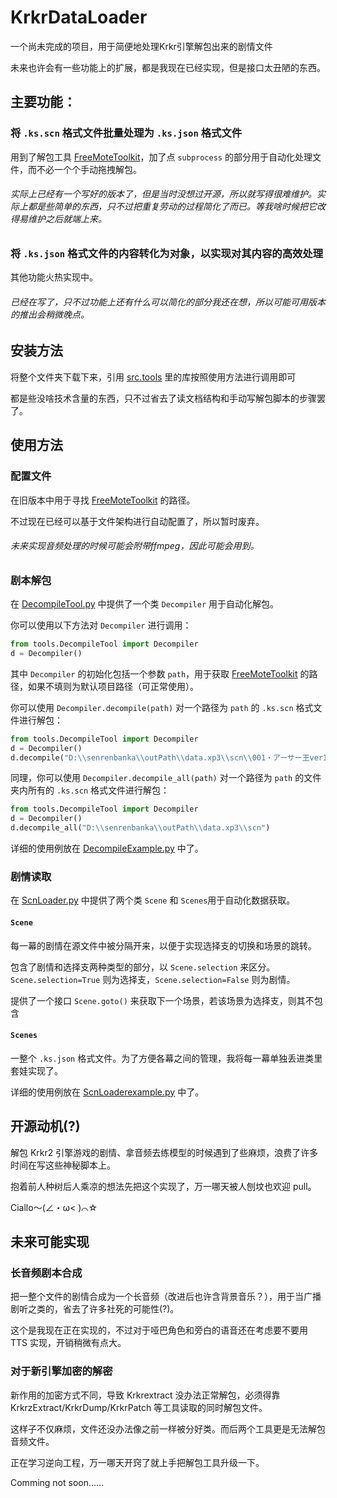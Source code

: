 # KrkrDataLoader
一个尚未完成的项目，用于简便地处理Krkr引擎解包出来的剧情文件

未来也许会有一些功能上的扩展，都是我现在已经实现，但是接口太丑陋的东西。

## 主要功能：

### 将 ``.ks.scn`` 格式文件批量处理为 ``.ks.json`` 格式文件

用到了解包工具 [FreeMoteToolkit](../src/FreeMoteToolkit)，加了点 ``subprocess`` 的部分用于自动化处理文件，而不必一个个手动拖拽解包。

###### 实际上已经有一个写好的版本了，但是当时没想过开源，所以就写得很难维护。实际上都是些简单的东西，只不过把重复劳动的过程简化了而已。等我啥时候把它改得易维护之后就端上来。

### 将 ``.ks.json`` 格式文件的内容转化为对象，以实现对其内容的高效处理


其他功能火热实现中。

###### 已经在写了，只不过功能上还有什么可以简化的部分我还在想，所以可能可用版本的推出会稍微晚点。

## 安装方法

将整个文件夹下载下来，引用 [src.tools](../src/tools) 里的库按照使用方法进行调用即可

都是些没啥技术含量的东西，只不过省去了读文档结构和手动写解包脚本的步骤罢了。

## 使用方法

### 配置文件

在旧版本中用于寻找 [FreeMoteToolkit](../src/FreeMoteToolkit) 的路径。

不过现在已经可以基于文件架构进行自动配置了，所以暂时废弃。

###### 未来实现音频处理的时候可能会附带ffmpeg，因此可能会用到。

### 剧本解包

在 [DecompileTool.py](../src/tools/DecompileTool.py) 中提供了一个类 ``Decompiler`` 用于自动化解包。

你可以使用以下方法对 ``Decompiler`` 进行调用：
~~~py
from tools.DecompileTool import Decompiler
d = Decompiler()
~~~
其中 ``Decompiler`` 的初始化包括一个参数 ``path``，用于获取 [FreeMoteToolkit](../src/FreeMoteToolkit) 的路径，如果不填则为默认项目路径（可正常使用）。

你可以使用 ``Decompiler.decompile(path)`` 对一个路径为 ``path`` 的 ``.ks.scn`` 格式文件进行解包：
~~~py
from tools.DecompileTool import Decompiler
d = Decompiler()
d.decompile("D:\\senrenbanka\\outPath\\data.xp3\\scn\\001・アーサー王ver1.07.ks.scn")
~~~

同理，你可以使用 ``Decompiler.decompile_all(path)`` 对一个路径为 ``path`` 的文件夹内所有的 ``.ks.scn`` 格式文件进行解包：
~~~py
from tools.DecompileTool import Decompiler
d = Decompiler()
d.decompile_all("D:\\senrenbanka\\outPath\\data.xp3\\scn")
~~~

详细的使用例放在 [DecompileExample.py](../examples/DecompileExample.py) 中了。

### 剧情读取

在 [ScnLoader.py](../src/tools/ScnLoader.py) 中提供了两个类 ``Scene`` 和 ``Scenes``用于自动化数据获取。

#### ``Scene``

每一幕的剧情在源文件中被分隔开来，以便于实现选择支的切换和场景的跳转。

包含了剧情和选择支两种类型的部分，以 ``Scene.selection`` 来区分。``Scene.selection=True`` 则为选择支，``Scene.selection=False`` 则为剧情。

提供了一个接口 ``Scene.goto()`` 来获取下一个场景，若该场景为选择支，则其不包含

#### ``Scenes``

一整个 ``.ks.json`` 格式文件。为了方便各幕之间的管理，我将每一幕单独丢进类里套娃实现了。

详细的使用例放在 [ScnLoaderexample.py](../examples/ScnLoaderExample.py) 中了。

## 开源动机(?)

解包 Krkr2 引擎游戏的剧情、拿音频去练模型的时候遇到了些麻烦，浪费了许多时间在写这些神秘脚本上。

抱着前人种树后人乘凉的想法先把这个实现了，万一哪天被人刨坟也欢迎 pull。

Ciallo～(∠・ω< )⌒☆

## 未来可能实现

### 长音频剧本合成
把一整个文件的剧情合成为一个长音频（改进后也许含背景音乐？），用于当广播剧听之类的，省去了许多社死的可能性(?)。

这个是我现在正在实现的，不过对于哑巴角色和旁白的语音还在考虑要不要用 TTS 实现，开销稍微有点大。

### 对于新引擎加密的解密

新作用的加密方式不同，导致 Krkrextract 没办法正常解包，必须得靠 KrkrzExtract/KrkrDump/KrkrPatch 等工具读取的同时解包文件。

这样子不仅麻烦，文件还没办法像之前一样被分好类。而后两个工具更是无法解包音频文件。

正在学习逆向工程，万一哪天开窍了就上手把解包工具升级一下。

Comming not soon......
